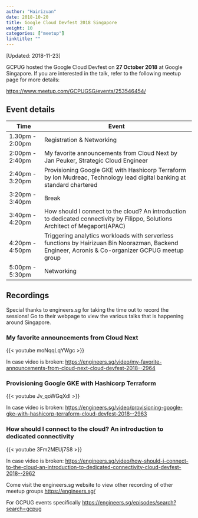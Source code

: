 ```yaml
---
author: "Hairizuan"
date: 2018-10-20
title: Google Cloud Devfest 2018 Singapore
weight: 10
categories: ["meetup"]
linktitle: ""
---
```


[Updated: 2018-11-23]

GCPUG hosted the Google Cloud Devfest on **27 October 2018** at Google Singapore. If you are interested in the talk, refer to the following meetup page for more details:

https://www.meetup.com/GCPUGSG/events/253546454/

## Event details

| Time            | Event                                                                                                                                                                                 |
| --------------- | ------------------------------------------------------------------------------------------------------------------------------------------------------------------------------------- |
| 1.30pm - 2:00pm | Registration & Networking                                                                                                                                                             |
| 2:00pm - 2:40pm | My favorite announcements from Cloud Next by                                                                                                     Jan Peuker, Strategic Cloud Engineer |
| 2:40pm - 3:20pm | Provisioning Google GKE with Hashicorp Terraform by Ion Mudreac, Technology lead digital banking at standard chartered                                                                |
| 3:20pm - 3:40pm | Break                                                                                                                                                                                 |
| 3:40pm - 4:20pm | How should I connect to the cloud? An introduction to dedicated connectivity by Filippo, Solutions Architect of Megaport(APAC)                                                        |
| 4:20pm - 4:50pm | Triggering analytics workloads with serverless functions by Hairizuan Bin Noorazman, Backend Engineer, Acronis & Co-organizer GCPUG meetup group                                      |
| 5:00pm - 5:30pm | Networking                                                                                                                                                                            |
## Recordings

Special thanks to engineers.sg for taking the time out to record the sessions! Go to their webpage to view the various talks that is happening around Singapore.

### My favorite announcements from Cloud Next

{{< youtube moNqqLqYWgc >}}

In case video is broken: https://engineers.sg/video/my-favorite-announcements-from-cloud-next-cloud-devfest-2018--2964

### Provisioning Google GKE with Hashicorp Terraform 

{{< youtube Jv_qoWGqXdI >}}

In case video is broken: 
https://engineers.sg/video/provisioning-google-gke-with-hashicorp-terraform-cloud-devfest-2018--2963

### How should I connect to the cloud? An introduction to dedicated connectivity

{{< youtube 3Fm2MEUj7S8 >}}

In case video is broken:
https://engineers.sg/video/how-should-i-connect-to-the-cloud-an-introduction-to-dedicated-connectivity-cloud-devfest-2018--2962

Come visit the engineers.sg website to view other recording of other meetup groups
https://engineers.sg/

For GCPUG events specifically
https://engineers.sg/episodes/search?search=gcpug






